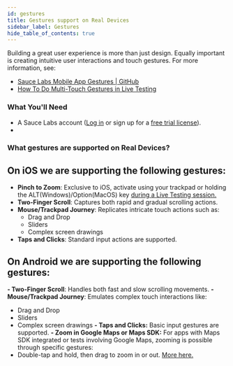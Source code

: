 ```yaml
---
id: gestures
title: Gestures support on Real Devices
sidebar_label: Gestures
hide_table_of_contents: true
---
```


Building a great user experience is more than just design. Equally important is creating intuitive user interactions and touch gestures. For more information, see:

- [Sauce Labs Mobile App Gestures | GitHub](https://github.com/saucelabs/sample-app-mobile/#gestures)
- [How To Do Multi-Touch Gestures in Live Testing](https://saucelabs.com/blog/how-to-do-multi-touch-gestures-in-live-testing)

### What You'll Need

- A Sauce Labs account ([Log in](https://accounts.saucelabs.com/am/XUI/#login/) or sign up for a [free trial license](https://saucelabs.com/sign-up)).
- 


### What gestures are supported on Real Devices?

## On iOS we are supporting the following gestures:

- **Pinch to Zoom**: Exclusive to iOS, activate using your trackpad or holding the ALT(Windows)/Option(MacOS) key [during a Live Testing session.](https://saucelabs.com/_next/image?url=https%3A%2F%2Fimages.ctfassets.net%2Fvrc8wif0t20g%2F72k6sPCuyuxDj0XUECBKs3%2Fa8df5afe7be23b6f1017e793b037e34c%2Fpinch_zoom.gif&w=3840&q=75)
- **Two-Finger Scroll**: Captures both rapid and gradual scrolling actions.
- **Mouse/Trackpad Journey**: Replicates intricate touch actions such as:
  - Drag and Drop
  - Sliders
  - Complex screen drawings
- **Taps and Clicks**: Standard input actions are supported.

## On Android we are supporting the following gestures:

**- Two-Finger Scroll**: Handles both fast and slow scrolling movements.
**- Mouse/Trackpad Journey**: Emulates complex touch interactions like:
  - Drag and Drop
  - Sliders
  - Complex screen drawings
**- Taps and Clicks:** Basic input gestures are supported.
**- Zoom in Google Maps or Maps SDK:** For apps with Maps SDK integrated or tests involving Google Maps, zooming is possible through specific gestures:
  - Double-tap and hold, then drag to zoom in or out. [More here.](https://support.google.com/maps/answer/6396990?hl=en&co=GENIE.Platform%3DAndroid#:~:text=preferred%20icon%20size.-,Zoom%20in%20the%20map,-You%20can%20zoom)
